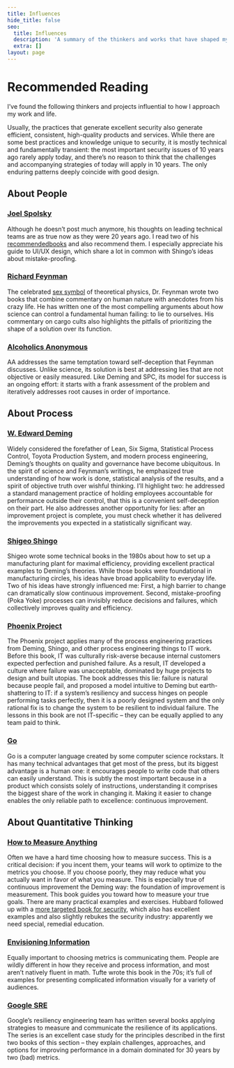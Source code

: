 ```yaml
---
title: Influences
hide_title: false
seo:
  title: Influences
  description: 'A summary of the thinkers and works that have shaped my approach to work and life.'
  extra: []
layout: page
---
```

# Recommended Reading

I’ve found the following thinkers and projects influential to how I approach my work and life.

Usually, the practices that generate excellent security also generate efficient, consistent, high-quality products and services. While there are some best practices and knowledge unique to security, it is mostly technical and fundamentally transient: the most important security issues of 10 years ago rarely apply today, and there’s no reason to think that
the challenges and accompanying strategies of today will apply in 10 years. The only enduring patterns deeply coincide with good design.

## About People

### [Joel Spolsky](https://www.joelonsoftware.com/)
Although he doesn’t post much anymore, his thoughts on leading technical teams are as true now as they were 20 years ago. I read two of his [recommended](https://www.google.com/books/edition/Peopleware/DVlsAQAAQBAJ)[books](https://www.google.com/books/edition/\_/20zXQQAACAAJ) and also recommend them. I especially appreciate his guide to UI/UX design, which share a lot in common with Shingo’s ideas about mistake-proofing.

### [Richard Feynman](https://en.wikipedia.org/wiki/Surely_You%27re_Joking,\_Mr.\_Feynman!) 
The celebrated [sex symbol](https://calisphere.org/item/10bedb2c1485caf64e851f4e75fe0214/) of theoretical physics, Dr. Feynman wrote two books that combine commentary on human nature with anecdotes from his crazy life. He has written one of the most compelling arguments about how science can control a fundamental human failing: to lie to ourselves. His commentary on cargo cults also highlights the pitfalls of prioritizing the shape of a solution over its function.

### [Alcoholics Anonymous](https://www.aa.org/pages/en_US/read-the-big-book-and-twelve-steps-and-twelve-traditions)
AA addresses the same temptation toward self-deception that Feynman discusses. Unlike science, its solution is best at addressing lies that are not objective or easily measured. Like Deming and SPC, its model for success is an ongoing effort: it starts with a frank assessment of the problem and iteratively addresses root causes in order of importance.

## About Process

### [W. Edward Deming](https://www.youtube.com/watch?v=7pXu0qxtWPg)
Widely considered the forefather of Lean, Six Sigma, Statistical Process Control, Toyota Production System, and modern process engineering, Deming’s thoughts on quality and governance have become ubiquitous. In the spirit of science and Feynman’s writings, he emphasized true understanding of how work is done, statistical analysis of the results, and a spirit of objective truth over wishful thinking. I’ll highlight two: he addressed a standard management practice of holding employees accountable for performance outside their control, that this is a convenient self-deception on their part. He also addresses another opportunity for lies: after an improvement project is complete, you must check whether it has delivered the improvements you expected in a statistically significant way.

### [Shigeo Shingo](https://en.wikipedia.org/wiki/Shigeo_Shingo)
Shigeo wrote some technical books in the 1980s about how to set up a manufacturing plant for maximal efficiency, providing excellent practical examples to Deming’s theories. While those books were foundational in manufacturing circles, his ideas have broad applicability to everyday life. Two of his ideas have strongly influenced me: First, a high barrier to change can dramatically slow continuous  improvement. Second, mistake-proofing (Poka Yoke) processes can invisibly reduce decisions and failures, which collectively improves quality and efficiency.

### [Phoenix Project](https://itrevolution.com/the-phoenix-project/) 
The Phoenix project applies many of the process engineering practices from Deming, Shingo, and other process engineering things to IT work. Before this book, IT was culturally risk-averse because internal customers expected perfection and punished failure. As a result, IT developed a culture where failure was unacceptable, dominated by huge projects to design and built utopias. The book addresses this lie:  failure is natural because people fail, and proposed a model intuitive to Deming but earth-shattering to IT: if a system’s resiliency and success hinges on people performing tasks perfectly, then it is a poorly designed system and the only rational fix is to change the system to be resilient to individual failure. The lessons in this book are not IT-specific – they can be equally applied to any team paid to think. 

### [Go](https://golang.org/doc/faq#principles)
Go is a computer language created by some computer science rockstars. It has many technical advantages that get most of the press, but its biggest advantage is a human one: it encourages people to write code that others can easily understand. This is subtly the most important because in a product which consists solely of instructions, understanding it comprises the biggest share of the work in changing it. Making it easier to change enables the only reliable path to excellence: continuous improvement.

## About Quantitative Thinking

### [How to Measure Anything](https://www.google.com/books/edition/How_to_Measure_Anything/693e2X6XV3MC)
Often we have a hard time choosing how to measure success. This is a critical decision: if you incent them, your teams will work to optimize to the metrics you choose. If you choose poorly, they may reduce what you actually want in favor of what you measure. This is especially true of continuous improvement the Deming way: the foundation of improvement is measurement. This book guides you toward how to measure your true goals. There are many practical examples and exercises. Hubbard followed up with a [more targeted book for security](https://www.google.com/books/edition/How_to_Measure_Anything_in_Cybersecurity/8gulDAAAQBAJ), which also has excellent examples and also slightly rebukes the security industry: apparently we need special, remedial education. 

### [Envisioning Information](https://www.edwardtufte.com/tufte/books_ei)
Equally important to choosing metrics is communicating them. People are wildly different in how they receive and process information, and most aren’t natively fluent in math. Tufte wrote this book in the 70s; it’s full of examples for presenting complicated information visually for a variety of audiences.

### [Google SRE](https://sre.google/books/)
Google’s resiliency engineering team has written several books applying strategies to measure and communicate the resilience of its applications. The series is an excellent case study for the principles described in the first two books of this section – they explain challenges, approaches, and options for improving performance in a domain dominated for 30 years by two (bad) metrics.